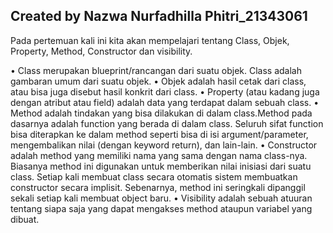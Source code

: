 ## Created by Nazwa Nurfadhilla Phitri_21343061
Pada pertemuan kali ini kita akan mempelajari tentang Class, Objek, Property, Method, Constructor dan visibility. 

•	Class merupakan blueprint/rancangan dari suatu objek. Class adalah gambaran umum dari suatu objek. 
•	Objek adalah hasil cetak dari class, atau bisa juga disebut hasil konkrit dari class. 
•	Property (atau kadang juga dengan atribut atau field) adalah data yang terdapat dalam sebuah class. 
•	Method adalah tindakan yang bisa dilakukan di dalam class.Method pada dasarnya adalah function yang berada di dalam class. Seluruh sifat function bisa diterapkan ke dalam method seperti bisa di isi argument/parameter, mengembalikan nilai (dengan keyword return), dan lain-lain. 
•	Constructor adalah method yang memiliki nama yang sama dengan nama class-nya. Biasanya method ini digunakan untuk memberikan nilai inisiasi dari suatu class. Setiap kali membuat class secara otomatis sistem membuatkan constructor secara implisit. Sebenarnya, method ini seringkali dipanggil sekali setiap kali membuat object baru. 
•	Visibility adalah sebuah atuuran tentang siapa saja yang dapat mengakses method ataupun variabel yang dibuat.
